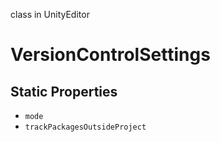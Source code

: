 class in UnityEditor
# VersionControlSettings

## Static Properties
- `mode`
- `trackPackagesOutsideProject`
